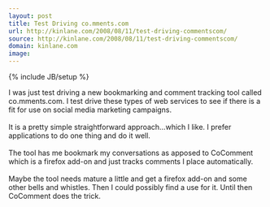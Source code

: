 ```yaml
---
layout: post
title: Test Driving co.mments.com
url: http://kinlane.com/2008/08/11/test-driving-commentscom/
source: http://kinlane.com/2008/08/11/test-driving-commentscom/
domain: kinlane.com
image: 
---
```

{% include JB/setup %}<p>I was just test driving a new bookmarking and comment tracking tool called co.mments.com.  I test drive these types of web services to see if there is a fit for use on social media marketing campaigns.<br /><br />It is a pretty simple straightforward approach...which I like.  I prefer applications to do one thing and do it well.<br /><br />The tool has me bookmark my conversations as apposed to CoComment which is a firefox add-on and just tracks comments I place automatically.<br /><br />Maybe the tool needs mature a little and get a firefox add-on and some other bells and whistles.  Then I could possibly find a use for it.  Until then CoComment does the trick.</p>
